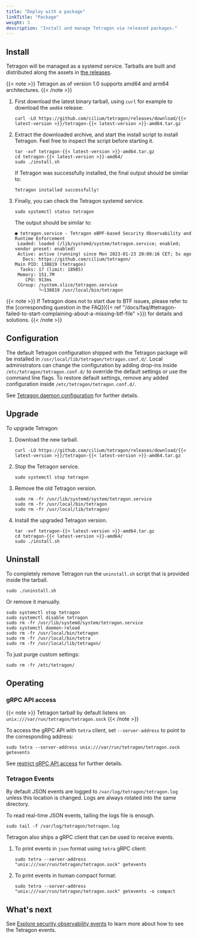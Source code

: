 ```yaml
---
title: "Deploy with a package"
linkTitle: "Package"
weight: 3
description: "Install and manage Tetragon via released packages."
---
```


## Install

Tetragon will be managed as a systemd service. Tarballs are built and
distributed along the assets in [the releases](https://github.com/cilium/tetragon/releases).

{{< note >}}
Tetragon as of version 1.0 supports amd64 and arm64 architectures.
{{< /note >}}

1. First download the latest binary tarball, using `curl` for example to download the `amd64` release:

   ```shell
   curl -LO https://github.com/cilium/tetragon/releases/download/{{< latest-version >}}/tetragon-{{< latest-version >}}-amd64.tar.gz
   ```

2. Extract the downloaded archive, and start the install script to install
   Tetragon. Feel free to inspect the script before starting it.

   ```shell
   tar -xvf tetragon-{{< latest-version >}}-amd64.tar.gz
   cd tetragon-{{< latest-version >}}-amd64/
   sudo ./install.sh
   ```

   If Tetragon was successfully installed, the final output should be similar to:

   ```
   Tetragon installed successfully!
   ```

3. Finally, you can check the Tetragon systemd service.

   ```shell
   sudo systemctl status tetragon
   ```

   The output should be similar to:

   ```
   ● tetragon.service - Tetragon eBPF-based Security Observability and Runtime Enforcement
    Loaded: loaded (/lib/systemd/system/tetragon.service; enabled; vendor preset: enabled)
    Active: active (running) since Mon 2023-01-23 20:08:16 CET; 5s ago
      Docs: https://github.com/cilium/tetragon/
   Main PID: 138819 (tetragon)
     Tasks: 17 (limit: 18985)
    Memory: 151.7M
       CPU: 913ms
    CGroup: /system.slice/tetragon.service
            └─138819 /usr/local/bin/tetragon
   ```

{{< note >}}
If Tetragon does not to start due to BTF issues, please refer to the
[corresponding question in the FAQ]({{< ref "/docs/faq/#tetragon-failed-to-start-complaining-about-a-missing-btf-file" >}})
for details and solutions.
{{< /note >}}

## Configuration

The default Tetragon configuration shipped with the Tetragon package will be
installed in `/usr/local/lib/tetragon/tetragon.conf.d/`. Local administrators
can change the configuration by adding drop-ins inside
`/etc/tetragon/tetragon.conf.d/` to override the default settings or use the
command line flags. To restore default settings, remove any added configuration
inside `/etc/tetragon/tetragon.conf.d/`.

See [Tetragon daemon configuration](/docs/reference/tetragon-configuration) for further details.

## Upgrade

To upgrade Tetragon:

1. Download the new tarball.

   ```shell
   curl -LO https://github.com/cilium/tetragon/releases/download/{{< latest-version >}}/tetragon-{{< latest-version >}}-amd64.tar.gz
   ```

2. Stop the Tetragon service.

   ```shell
   sudo systemctl stop tetragon
   ```

3. Remove the old Tetragon version.

   ```shell
   sudo rm -fr /usr/lib/systemd/system/tetragon.service
   sudo rm -fr /usr/local/bin/tetragon
   sudo rm -fr /usr/local/lib/tetragon/
   ```

4. Install the upgraded Tetragon version.

   ```shell
   tar -xvf tetragon-{{< latest-version >}}-amd64.tar.gz
   cd tetragon-{{< latest-version >}}-amd64/
   sudo ./install.sh
   ```

## Uninstall

To completely remove Tetragon run the `uninstall.sh` script that is provided
inside the tarball.

```shell
sudo ./uninstall.sh
```

Or remove it manually.

```shell
sudo systemctl stop tetragon
sudo systemctl disable tetragon
sudo rm -fr /usr/lib/systemd/system/tetragon.service
sudo systemctl daemon-reload
sudo rm -fr /usr/local/bin/tetragon
sudo rm -fr /usr/local/bin/tetra
sudo rm -fr /usr/local/lib/tetragon/
```

To just purge custom settings:

```shell
sudo rm -fr /etc/tetragon/
```

## Operating

### gRPC API access

{{< note >}}
Tetragon tarball by default listens on `unix:///var/run/tetragon/tetragon.sock`
{{< /note >}}

To access the gRPC API with `tetra` client, set `--server-address` to point to the corresponding address:

   ```shell
   sudo tetra --server-address unix:///var/run/tetragon/tetragon.sock getevents
   ```

See [restrict gRPC API access](/docs/reference/tetragon-configuration/#restrict-grpc-api-access) for further details.

### Tetragon Events

By default JSON events are logged to `/var/log/tetragon/tetragon.log` unless this location is changed.
Logs are always rotated into the same directory.

To read real-time JSON events, tailing the logs file is enough.

   ```shell
   sudo tail -f /var/log/tetragon/tetragon.log
   ```

Tetragon also ships a gRPC client that can be used to receive events.

1. To print events in `json` format using `tetra` gRPC client:
   ```shell
   sudo tetra --server-address "unix:///var/run/tetragon/tetragon.sock" getevents
   ```

2. To print events in human compact format:
   ```shell
   sudo tetra --server-address "unix:///var/run/tetragon/tetragon.sock" getevents -o compact
   ```

## What's next

See [Explore security observability events](/docs/concepts/events/)
to learn more about how to see the Tetragon events.

